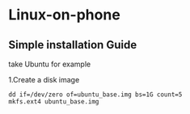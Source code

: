 # Linux-on-phone

## Simple installation Guide

take Ubuntu for example

1.Create a disk image
```
dd if=/dev/zero of=ubuntu_base.img bs=1G count=5
mkfs.ext4 ubuntu_base.img
```

